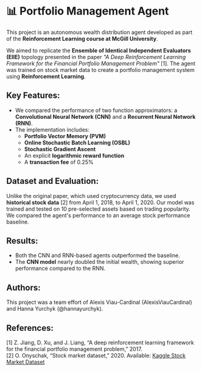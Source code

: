 # 📊 Portfolio Management Agent

This project is an autonomous wealth distribution agent developed as part of the **Reinforcement Learning course at McGill University**.

We aimed to replicate the **Ensemble of Identical Independent Evaluators (EIIE)** topology presented in the paper *"A Deep Reinforcement Learning Framework for the Financial Portfolio Management Problem"* [1]. The agent was trained on stock market data to create a portfolio management system using **Reinforcement Learning**.

## Key Features:
- We compared the performance of two function approximators: a **Convolutional Neural Network (CNN)** and a **Recurrent Neural Network (RNN)**.
- The implementation includes:
  - **Portfolio Vector Memory (PVM)**
  - **Online Stochastic Batch Learning (OSBL)**
  - **Stochastic Gradient Ascent**
  - An explicit **logarithmic reward function**
  - A **transaction fee** of 0.25%

## Dataset and Evaluation:
Unlike the original paper, which used cryptocurrency data, we used **historical stock data** [2] from April 1, 2018, to April 1, 2020. Our model was trained and tested on 10 pre-selected assets based on trading popularity. We compared the agent's performance to an average stock performance baseline.

## Results:
- Both the CNN and RNN-based agents outperformed the baseline.
- The **CNN model** nearly doubled the initial wealth, showing superior performance compared to the RNN.

## Authors:
This project was a team effort of Alexis Viau-Cardinal (AlexisViauCardinal) and Hanna Yurchyk (@hannayurchyk). 

## References:
[1] Z. Jiang, D. Xu, and J. Liang, “A deep reinforcement learning framework for the financial portfolio management problem,” 2017.  
[2] O. Onyschak, “Stock market dataset,” 2020. Available: [Kaggle Stock Market Dataset](https://www.kaggle.com/datasets/jacksoncrow/stock-market-dataset)

